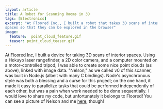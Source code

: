 ```yaml
---
layout: article
title: A Robot for Scanning Rooms in 3D
tags: [Electronics]
excerpt: "At Floored Inc., I built a robot that takes 3D scans of interior
spaces so that they can be explored in the browser"
image:
  feature:  point_cloud_feature.gif
  teaser: point_cloud_teaser.gif
---
```




At [Floored Inc](http://www.floored.com/), I built a device for taking 3D scans of interior spaces.  Using a Hokuyo laser rangefinder, a 2D color camera, and a computer mounted on a motor-controlled tripod, I was able to create some
nice point clouds (as above), linked with image data.  "Nelson," as we called
v0 of this scanner, was built in Node.js (albeit with many C bindings).  Node's asynchronous style was both
a blessing and a curse for this project; on the one hand, it made it easy to parallelize tasks that could
be performed independently of each other, but was a pain when work needed to be done sequentially.
I would love to share my code, but unfortunately it belongs to Floored! You can see a picture
of Nelson and me [here]({{site.url}}/about), though!
